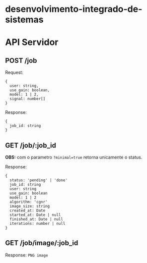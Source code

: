 # desenvolvimento-integrado-de-sistemas

# API Servidor

## POST /job

Request:

```
{
  user: string,
  use_gain: boolean,
  model: 1 | 2,
  signal: number[]
}
```

Response:

```
{
  job_id: string
}
```

## GET /job/:job_id

**OBS:** com o parametro `?minimal=true` retorna unicamente o status.

Response:

```
{
  status: 'pending' | 'done'
  job_id: string
  user: string
  use_gain: boolean
  model: 1 | 2
  algorithm: 'cgnr'
  image_size: string
  created_at: Date
  started_at: Date | null
  finished_at: Date | null
  iterations: number | null
}
```

## GET /job/image/:job_id

Response: `PNG image`
